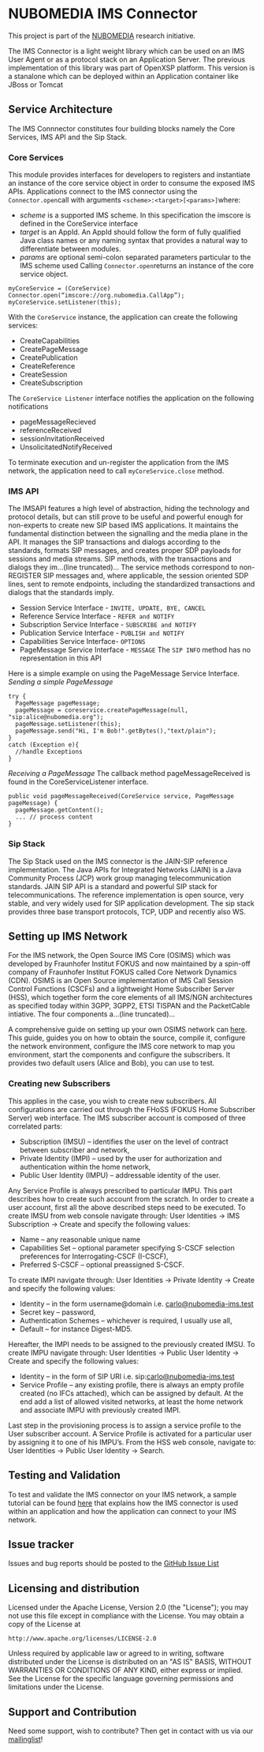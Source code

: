 # NUBOMEDIA IMS Connector

This project is part of the [NUBOMEDIA](http://www.nubomedia.eu/) research initiative.

The IMS Connector is a light weight library which can be used on an IMS User Agent or as a protocol stack on an Application Server. The previous implementation of this library was part of OpenXSP platform. This version is a stanalone which can be deployed within an Application container like JBoss or Tomcat


## Service Architecture
The IMS Connnector constitutes four building blocks namely the Core Services, IMS API and the Sip Stack.

### Core Services
This module provides interfaces for developers to registers and instantiate an instance of the core service object in order to consume the exposed IMS APIs. Applications connect to the IMS connector using the ```Connector.open```call with arguments ```<scheme>:<target>[<params>]```where:
* *scheme* is a supported IMS scheme. In this specification the imscore is defined in the CoreService interface 
* *target* is an AppId. An AppId should follow the form of fully qualified Java class names or any naming syntax that provides a natural way to differentiate between modules. 
* *params* are optional semi-colon separated parameters particular to the IMS scheme used
Calling ```Connector.open```returns an instance of the core service object.

```
myCoreService = (CoreService) Connector.open(“imscore://org.nubomedia.CallApp”); 
myCoreService.setListener(this); 
```

With the ```CoreService``` instance, the application can create the following services:
* CreateCapabilities
* CreatePageMessage
* CreatePublication
* CreateReference
* CreateSession
* CreateSubscription

The ```CoreService Listener``` interface notifies the application on the following notifications
* pageMessageRecieved
* referenceReceived
* sessionInvitationReceived
* UnsolicitatedNotifyReceived


To terminate execution and un-register the application from the IMS network, the application need to call ```myCoreService.close``` method.

### IMS API 
The IMSAPI features a high level of abstraction, hiding the technology and protocol details, but can still prove to be useful and powerful enough for non-experts to create new SIP based IMS applications. It maintains the fundamental distinction between the signalling and the media plane in the API. It manages the SIP transactions and dialogs according to the standards, formats SIP messages, and creates proper SDP payloads for sessions and media streams. SIP methods, with the transactions and dialogs they im...(line truncated)...
The service methods correspond to non-REGISTER SIP messages and, where applicable, the session oriented SDP lines, sent to remote endpoints, including the standardized transactions and dialogs that the standards imply.

* Session Service Interface  - ```INVITE, UPDATE, BYE, CANCEL```
* Reference Service Interface - ```REFER and NOTIFY```
* Subscription Service Interface - ```SUBSCRIBE and NOTIFY```
* Publication Service Interface - ```PUBLISH and NOTIFY```
* Capabilities Service Interface- ```OPTIONS```
* PageMessage Service Interface - ```MESSAGE```
The ```SIP INFO``` method has no representation in this API

Here is a simple example on using the PageMessage Service Interface.
*Sending a simple PageMessage* 
```
try { 
  PageMessage pageMessage; 
  pageMessage = coreservice.createPageMessage(null, "sip:alice@nubomedia.org"); 
  pageMessage.setListener(this); 
  pageMessage.send("Hi, I'm Bob!".getBytes(),"text/plain");
} 
catch (Exception e){ 
  //handle Exceptions 
}
```
*Receiving a PageMessage*
The callback method pageMessageReceived is found in the CoreServiceListener interface. 
```
public void pageMessageReceived(CoreService service, PageMessage pageMessage) { 
  pageMessage.getContent(); 
  ... // process content 
}
```

### Sip Stack 
The Sip Stack used on the IMS connector is the JAIN-SIP reference implementation.
The Java APIs for Integrated Networks (JAIN) is a Java Community Process (JCP) work group managing telecommunication standards. JAIN SIP API is a standard and powerful SIP stack for telecommunications. The reference implementation is open source, very stable, and very widely used for SIP application development. The sip stack provides three base transport protocols, TCP, UDP and recently also WS.

## Setting up IMS Network
For the IMS network, the Open Source IMS Core (OSIMS) which was developed by Fraunhofer Institut FOKUS and now maintained by a spin-off company of Fraunhofer Institut FOKUS called Core Network Dynamics (CDN). OSIMS is an Open Source implementation of IMS Call Session Control Functions (CSCFs) and a lightweight Home Subscriber Server (HSS), which together form the core elements of all IMS/NGN architectures as specified today within 3GPP, 3GPP2, ETSI TISPAN and the PacketCable intiative. The four components a...(line truncated)...

A comprehensive guide on setting up your own OSIMS network can [here](http://www.openimscore.org/documentation/installation-guide/). This guide, guides you on how to obtain the source, compile it, configure the network environment, configure the IMS core network to map you environment, start the components and configure the subscribers. It provides two default users (Alice and Bob), you can use to test.

### Creating new Subscribers
This applies in the case, you wish to create new subscribers. All configurations are carried out through the FHoSS (FOKUS Home Subscriber Server) web interface. 
The IMS subscriber account is composed of three correlated parts:
*	Subscription (IMSU) – identifies the user on the level of contract between subscriber and network,
*	Private Identity (IMPI) – used by the user for authorization and authentication within the home network,
*	Public User Identity (IMPU) – addressable identity of the user.

Any Service Profile is always prescribed to particular IMPU. This part describes how to create such account from the scratch. In order to create a user account, first all the above described steps need to be executed. To create IMSU from web console navigate through: User Identities → IMS Subscription → Create and specify the following values:
*	Name – any reasonable unique name
*	Capabilities Set – optional parameter specifying S-CSCF selection preferences for Interrogating-CSCF (I-CSCF),
*	Preferred S-CSCF – optional preassigned S-CSCF.

To create IMPI navigate through: User Identities → Private Identity → Create and specify the following values:
*	Identity – in the form username@domain i.e. carlo@nubomedia-ims.test
*	Secret key – password,
*	Authentication Schemes – whichever is required, I usually use all,
*	Default – for instance Digest-MD5.

Hereafter, the IMPI needs to be assigned to the previously created IMSU.
To create IMPU navigate through: User Identities → Public User Identity → Create and specify the following values:
*	Identity – in the form of SIP URI  i.e. sip:carlo@nubomedia-ims.test
*	Service Profile – any existing profile, there is always an empty profile created (no IFCs attached), which can be assigned by default.
At the end add a list of allowed visited networks, at least the home network and associate IMPU with previously created IMPI.

Last step in the provisioning process is to assign a service profile to the User subscriber account. A Service Profile is activated for a particular user by assigning it to one of his IMPU’s. From the HSS web console, navigate to: User Identities → Public User Identity → Search.

## Testing and Validation
To test and validate the IMS connector on your IMS network, a sample tutorial can be found [here](../tutorial/nubomedia-ims.md) that explains how the IMS connector is used within an application and how the application can connect to your IMS network.

Issue tracker
-------------

Issues and bug reports should be posted to the [GitHub Issue List](https://github.com/fhg-fokus-nubomedia/nubomedia-ims-connector/issues)

Licensing and distribution
--------------------------

Licensed under the Apache License, Version 2.0 (the "License");
you may not use this file except in compliance with the License.
You may obtain a copy of the License at

    http://www.apache.org/licenses/LICENSE-2.0

Unless required by applicable law or agreed to in writing, software
distributed under the License is distributed on an "AS IS" BASIS,
WITHOUT WARRANTIES OR CONDITIONS OF ANY KIND, either express or implied.
See the License for the specific language governing permissions and
limitations under the License.

Support and Contribution
-------------------------

Need some support, wish to contribute? Then get in contact with us via our [mailinglist](mailto:nubomedia@fokus.fraunhofer.de)!

